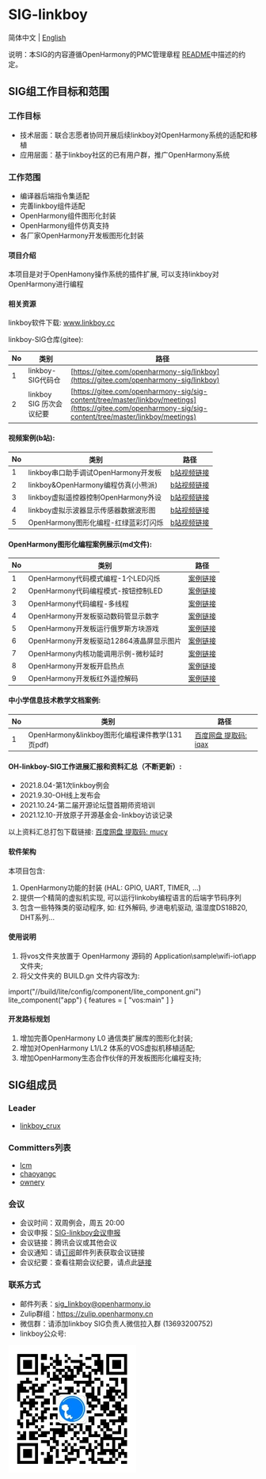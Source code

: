 ﻿# SIG-linkboy
简体中文 | [English](./sig_linkboy.md)

说明：本SIG的内容遵循OpenHarmony的PMC管理章程 [README](/zh/pmc.md)中描述的约定。

## SIG组工作目标和范围

### 工作目标
* 技术层面：联合志愿者协同开展后续linkboy对OpenHarmony系统的适配和移植
* 应用层面：基于linkboy社区的已有用户群，推广OpenHarmony系统

### 工作范围
* 编译器后端指令集适配
* 完善linkboy组件适配
* OpenHarmony组件图形化封装
* OpenHarmony组件仿真支持
* 各厂家OpenHarmony开发板图形化封装

#### 项目介绍
本项目是对于OpenHamony操作系统的插件扩展, 可以支持linkboy对OpenHarmony进行编程

#### 相关资源

linkboy软件下载: www.linkboy.cc

linkboy-SIG仓库(gitee):

|No|                类别                 |                                    路径                                          |
|--|-------------------------------------|----------------------------------------------------------------------------------|
|1 |linkboy-SIG代码仓                    |[https://gitee.com/openharmony-sig/linkboy](https://gitee.com/openharmony-sig/linkboy)|
|2 |linkboy SIG 历次会议纪要             |[https://gitee.com/openharmony-sig/sig-content/tree/master/linkboy/meetings](https://gitee.com/openharmony-sig/sig-content/tree/master/linkboy/meetings)|

#### 视频案例(b站):

|No|                类别                 |                                    路径                                          |
|--|-------------------------------------|----------------------------------------------------------------------------------|
|1 |linkboy串口助手调试OpenHarmony开发板 |[b站视频链接](https://www.bilibili.com/video/BV1L34y1d72H?spm_id_from=333.999.0.0)|
|2 |linkboy&OpenHarmony编程仿真(小熊派)  |[b站视频链接](https://www.bilibili.com/video/BV1Rq4y1r7D4?spm_id_from=333.999.0.0)|
|3 |linkboy虚拟遥控器控制OpenHarmony外设 |[b站视频链接](https://www.bilibili.com/video/BV1PT4y1R7cF?spm_id_from=333.999.0.0)|
|4 |linkboy虚拟示波器显示传感器数据波形图|[b站视频链接](https://www.bilibili.com/video/BV1nQ4y1U7zw?spm_id_from=333.999.0.0)|
|5 |OpenHarmony图形化编程-红绿蓝彩灯闪烁 |[b站视频链接](https://www.bilibili.com/video/BV13L4y1Y7Av?spm_id_from=333.999.0.0)|

#### OpenHarmony图形化编程案例展示(md文件):

|No|                 类别                     |                                  路径                                 |
|--|------------------------------------------|-----------------------------------------------------------------------|
|1 |OpenHarmony代码模式编程-1个LED闪烁        |[案例链接](oh/oh6.md)|
|2 |OpenHarmony代码编程模式-按钮控制LED       |[案例链接](oh/oh7.md)|
|3 |OpenHarmony代码编程-多线程                |[案例链接](oh/oh8.md)|
|4 |OpenHarmony开发板驱动数码管显示数字       |[案例链接](oh/oh1.md)|
|5 |OpenHarmony开发板运行俄罗斯方块游戏       |[案例链接](oh/oh2.md)|
|6 |OpenHarmony开发板驱动12864液晶屏显示图片  |[案例链接](oh/oh3.md)|
|7 |OpenHarmony内核功能调用示例-微秒延时      |[案例链接](oh/oh4.md)|
|8 |OpenHarmony开发板开启热点                 |[案例链接](oh/oh5.md)|
|9 |OpenHarmony开发板红外遥控解码             |[案例链接](oh/oh9.md)|

#### 中小学信息技术教学文档案例:

|No|                 类别                          |                                   路径                                 |
|--|-----------------------------------------------|------------------------------------------------------------------------|
|1 |OpenHarmony&linkboy图形化编程课件教学(131页pdf)|[百度网盘 提取码: iqax](https://pan.baidu.com/s/1LWQ0p5JclHPxZjDPIDEtpg)|

#### OH-linkboy-SIG工作进展汇报和资料汇总（不断更新）:

* 2021.8.04-第1次linkboy例会
* 2021.9.30-OH线上发布会
* 2021.10.24-第二届开源论坛暨首期师资培训
* 2021.12.10-开放原子开源基金会-linkboy访谈记录

以上资料汇总打包下载链接: [百度网盘 提取码: mucy](https://pan.baidu.com/s/1KAO-CF-DA4HLF4vicmEECw)


#### 软件架构
本项目包含: 
1.  OpenHarmony功能的封装 (HAL: GPIO, UART, TIMER, ...)
2.  提供一个精简的虚拟机实现, 可以运行linkoby编程语言的后端字节码序列
3.  包含一些特殊类的驱动程序, 如: 红外解码, 步进电机驱动, 温湿度DS18B20, DHT系列...

#### 使用说明

1.  将vos文件夹放置于 OpenHarmony 源码的 Application\sample\wifi-iot\app 文件夹;
2.  将父文件夹的 BUILD.gn 文件内容改为:

import("//build/lite/config/component/lite_component.gni")
lite_component("app") {
    features = [
        "vos:main"
    ]
}

#### 开发路标规划

1. 增加完善OpenHarmony L0 通信类扩展库的图形化封装;
2. 增加对OpenHarmony L1/L2 体系的VOS虚拟机移植适配;
3. 增加OpenHarmony生态合作伙伴的开发板图形化编程支持;

## SIG组成员

### Leader
- [linkboy_crux](https://gitee.com/linkboy_crux)

### Committers列表
- [lcm](https://gitee.com/lcm)
- [chaoyangc](https://gitee.com/chaoyangc)
- [ownery](https://gitee.com/ownery)

### 会议
 - 会议时间：双周例会，周五 20:00
 - 会议申报：[SIG-linkboy会议申报](https://shimo.im/sheets/sX5pBO7PwFkEsR1D)
 - 会议链接：腾讯会议或其他会议
 - 会议通知：请[订阅](https://lists.openatom.io/postorius/lists/sig_linkboy.openharmony.io)邮件列表获取会议链接
 - 会议纪要：查看往期会议纪要，请点此[链接](https://gitee.com/openharmony-sig/sig-content/tree/master/linkboy/meetings)

### 联系方式
- 邮件列表：[sig_linkboy@openharmony.io](https://lists.openatom.io/postorius/lists/sig_linkboy.openharmony.io/)
- Zulip群组：https://zulip.openharmony.cn
- 微信群：请添加linkboy SIG负责人微信拉入群 (13693200752)
- linkboy公众号: 


![](comm/gzh.jpg)



